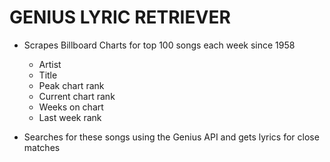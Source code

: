 # GENIUS LYRIC RETRIEVER

- Scrapes Billboard Charts for top 100 songs each week since 1958
    - Artist
    - Title
    - Peak chart rank
    - Current chart rank
    - Weeks on chart
    - Last week rank

- Searches for these songs using the Genius API and gets lyrics for close matches